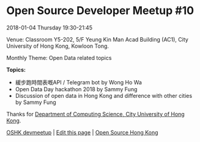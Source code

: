 # Open Source Developer Meetup #10

2018-01-04 Thursday 19:30-21:45

Venue: Classroom Y5-202, 5/F Yeung Kin Man Acad Building (AC1), City University of Hong Kong, Kowloon Tong.

Monthly Theme: Open Data related topics

**Topics:**

* 緩步跑時間表嘅API / Telegram bot by Wong Ho Wa
* Open Data Day hackathon 2018 by Sammy Fung
* Discussion of open data in Hong Kong and difference with other cities  by Sammy Fung

Thanks for [Department of Computing Science, City University of Hong Kong](http://cs.cityu.edu.hk/).

[OSHK devmeetup](http://devmeetup.opensource.hk) | [Edit this page](https://github.com/opensourcehk/devmeetup/tree/master/2018/01/README.md) | [Open Source Hong Kong](https://opensource.hk)
